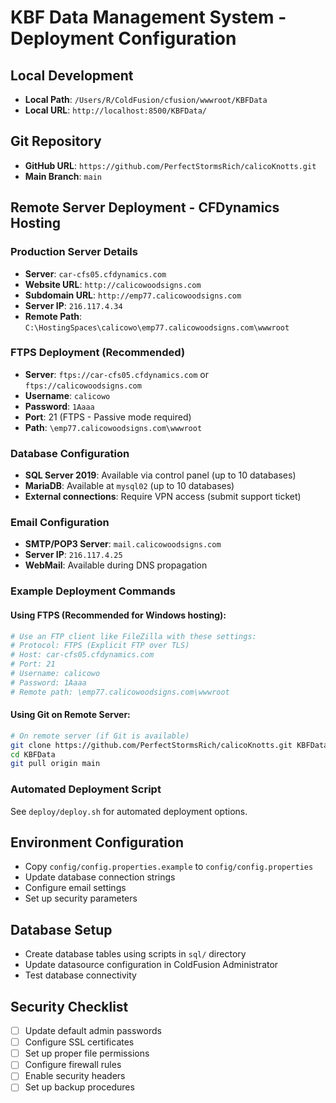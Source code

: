# KBF Data Management System - Deployment Configuration

## Local Development
- **Local Path**: `/Users/R/ColdFusion/cfusion/wwwroot/KBFData`
- **Local URL**: `http://localhost:8500/KBFData/`

## Git Repository
- **GitHub URL**: `https://github.com/PerfectStormsRich/calicoKnotts.git`
- **Main Branch**: `main`

## Remote Server Deployment - CFDynamics Hosting

### Production Server Details
- **Server**: `car-cfs05.cfdynamics.com`
- **Website URL**: `http://calicowoodsigns.com`
- **Subdomain URL**: `http://emp77.calicowoodsigns.com`
- **Server IP**: `216.117.4.34`
- **Remote Path**: `C:\HostingSpaces\calicowo\emp77.calicowoodsigns.com\wwwroot`

### FTPS Deployment (Recommended)
- **Server**: `ftps://car-cfs05.cfdynamics.com` or `ftps://calicowoodsigns.com`
- **Username**: `calicowo` 
- **Password**: `1Aaaa`
- **Port**: 21 (FTPS - Passive mode required)
- **Path**: `\emp77.calicowoodsigns.com\wwwroot`

### Database Configuration
- **SQL Server 2019**: Available via control panel (up to 10 databases)
- **MariaDB**: Available at `mysql02` (up to 10 databases)
- **External connections**: Require VPN access (submit support ticket)

### Email Configuration
- **SMTP/POP3 Server**: `mail.calicowoodsigns.com`
- **Server IP**: `216.117.4.25`
- **WebMail**: Available during DNS propagation

### Example Deployment Commands

#### Using FTPS (Recommended for Windows hosting):
```bash
# Use an FTP client like FileZilla with these settings:
# Protocol: FTPS (Explicit FTP over TLS)
# Host: car-cfs05.cfdynamics.com
# Port: 21
# Username: calicowo
# Password: 1Aaaa
# Remote path: \emp77.calicowoodsigns.com\wwwroot
```

#### Using Git on Remote Server:
```bash
# On remote server (if Git is available)
git clone https://github.com/PerfectStormsRich/calicoKnotts.git KBFData
cd KBFData
git pull origin main
```

### Automated Deployment Script
See `deploy/deploy.sh` for automated deployment options.

## Environment Configuration
- Copy `config/config.properties.example` to `config/config.properties`
- Update database connection strings
- Configure email settings
- Set up security parameters

## Database Setup
- Create database tables using scripts in `sql/` directory
- Update datasource configuration in ColdFusion Administrator
- Test database connectivity

## Security Checklist
- [ ] Update default admin passwords
- [ ] Configure SSL certificates
- [ ] Set up proper file permissions
- [ ] Configure firewall rules
- [ ] Enable security headers
- [ ] Set up backup procedures
